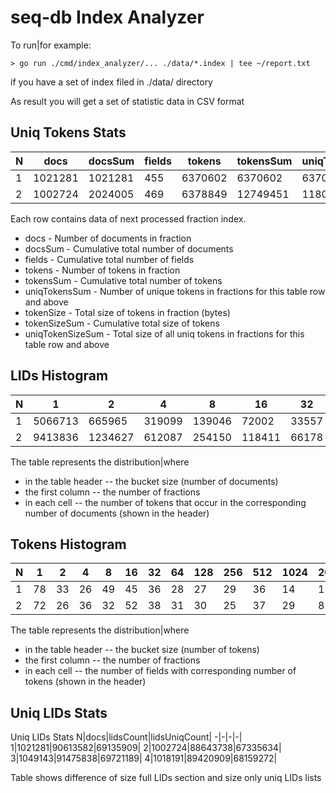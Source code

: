 # seq-db Index Analyzer

To run|for example:

```
> go run ./cmd/index_analyzer/... ./data/*.index | tee ~/report.txt
```

if you have a set of index filed in ./data/ directory

As result you will get a set of statistic data in CSV format

## Uniq Tokens Stats

|N|docs|docsSum|fields|tokens|tokensSum|uniqTokensSum|tokenSize|tokenSizeSum|uniqTokenSizeSum|
|-|----|-------|------|------|---------|-------------|---------|------------|----------------|
|1|1021281|1021281|455|6370602|6370602|6370602|100973051|100973051|100973051|
|2|1002724|2024005|469|6378849|12749451|11806947|100243436|201216487|189662176|

Each row contains data of next processed fraction index.
 
- docs - Number of documents in fraction
- docsSum - Cumulative total number of documents 
- fields - Cumulative total number of fields
- tokens - Number of tokens in fraction
- tokensSum - Cumulative total number of tokens
- uniqTokensSum - Number of unique tokens in fractions for this table row and above
- tokenSize - Total size of tokens in fraction (bytes)
- tokenSizeSum - Cumulative total size of tokens
- uniqTokenSizeSum - Total size of all uniq tokens in fractions for this table row and above

## LIDs Histogram

|N|1|2|4|8|16|32|64|128|256|512|1024|2048|4096|8192|16384|32768|65536|131072|262144|524288|1048576|2097152|4194304|8388608|16777216|
|-|-|-|-|-|-|-|-|-|-|-|-|-|-|-|-|-|-|-|-|-|-|-|-|-|-|
|1|5066713|665965|319099|139046|72002|33557|24001|15789|10758|11128|5067|3065|1684|1384|798|293|147|70|11|5|20|0|0|0|0|
|2|9413836|1234627|612087|254150|118411|66178|33443|25276|14643|10928|10917|5066|3051|1614|1380|794|297|147|66|11|5|20|0|0|0|

The table represents the distribution|where
- in the table header -- the bucket size (number of documents)
- the first column -- the number of fractions
- in each cell -- the number of tokens that occur in the corresponding number of documents (shown in the header)

## Tokens Histogram

|N|1|2|4|8|16|32|64|128|256|512|1024|2048|4096|8192|16384|32768|65536|131072|262144|524288|1048576|2097152|4194304|8388608|16777216|
|-|-|-|-|-|-|-|-|-|-|-|-|-|-|-|-|-|-|-|-|-|-|-|-|-|-|
|1|78|33|26|49|45|36|28|27|29|36|14|11|16|11|4|1|4|1|1|0|2|3|0|0|0|
|2|72|26|36|32|52|38|31|30|25|37|29|8|15|15|6|5|1|4|1|1|0|3|2|0|0|

The table represents the distribution|where
- in the table header -- the bucket size (number of tokens)
- the first column -- the number of fractions
- in each cell -- the number of fields with corresponding number of tokens (shown in the header)

## Uniq LIDs Stats

Uniq LIDs Stats
 N|docs|lidsCount|lidsUniqCount|
 -|-|-|-|
 1|1021281|90613582|69135909|
 2|1002724|88643738|67335634|
 3|1049143|91475838|69721189|
 4|1018191|89420909|68159272|

 Table shows difference of size full LIDs section and size only uniq LIDs lists
